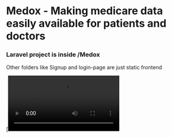 # Medox - Making medicare data easily available for patients and doctors

### Laravel project is inside /Medox
Other folders like Signup and login-page are just static frontend

[![Watch screen recording of the Android App](https://github.com/Keshav2136/medox/blob/5ea3277cb7a1360c16ba18dedae04bdd1e7c76b7/Medocs%20Android%20App.mp4)